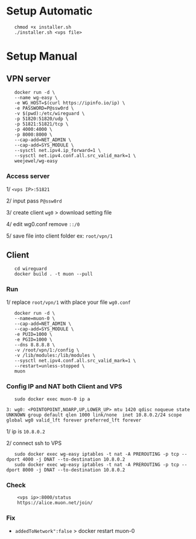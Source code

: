 <!-- # muon-node -->
# Setup Automatic
       
       chmod +x installer.sh
       ./installer.sh <vps file> 

       

# Setup Manual

## VPN server

       docker run -d \
       --name wg-easy \
       -e WG_HOST=$(curl https://ipinfo.io/ip) \
       -e PASSWORD=P@ssw0rd \
       -v $(pwd):/etc/wireguard \
       -p 51820:51820/udp \
       -p 51821:51821/tcp \
       -p 4000:4000 \
       -p 8000:8000 \
       --cap-add=NET_ADMIN \
       --cap-add=SYS_MODULE \
       --sysctl net.ipv4.ip_forward=1 \
       --sysctl net.ipv4.conf.all.src_valid_mark=1 \
       weejewel/wg-easy
       
### Access server
1/ `<vps IP>:51821`  

2/ input pass `P@ssw0rd`

3/ create client `wg0` > download setting file  

4/ edit wg0.conf remove `::/0`     

5/ save file into client folder ex: `root/vpn/1`

## Client

       cd wireguard
       docker build . -t muon --pull
### Run
1/ replace `root/vpn/1` with place your file `wg0.conf`

       docker run -d \
       --name=muon-0 \
       --cap-add=NET_ADMIN \
       --cap-add=SYS_MODULE \
       -e PUID=1000 \
       -e PGID=1000 \
       --dns 8.8.8.8 \
       -v /root/vpn/1:/config \
       -v /lib/modules:/lib/modules \
       --sysctl net.ipv4.conf.all.src_valid_mark=1 \
       --restart=unless-stopped \
       muon
        
### Config IP and NAT both Client and VPS

       sudo docker exec muon-0 ip a

`3: wg0: <POINTOPOINT,NOARP,UP,LOWER_UP> mtu 1420 qdisc noqueue state UNKNOWN group default qlen 1000
link/none 
inet 10.8.0.2/24 scope global wg0
valid_lft forever preferred_lft forever`

1/ ip is `10.8.0.2`

2/ connect ssh to VPS

       sudo docker exec wg-easy iptables -t nat -A PREROUTING -p tcp --dport 4000 -j DNAT --to-destination 10.8.0.2
       sudo docker exec wg-easy iptables -t nat -A PREROUTING -p tcp --dport 8000 -j DNAT --to-destination 10.8.0.2
### Check 
        <vps ip>:8000/status
        https://alice.muon.net/join/

### Fix 
* `addedToNetwork":false` > docker restart muon-0

